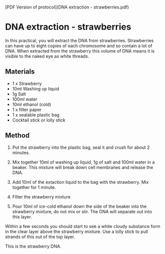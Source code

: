 [PDF Version of protocol](DNA extraction - strawberries.pdf)

# DNA extraction - strawberries

In this practical, you will extract the DNA from strawberries. Strawberries can have up to eight copies of each chromosome and so contain a lot of DNA. When extracted from the strawberry this volume of DNA means it is visible to the naked eye as white threads.

## Materials

- 1 x Strawberry
- 10ml Washing up liquid
- 1g Salt
- 100ml water
- 10ml ethanol (cold)
- 1 x filter paper
- 1 x sealable plastic bag
- Cocktail stick or lolly stick

## Method

1. Put the strawberry into the plastic bag, seal it and crush for about 2 minutes.

2. Mix together 10ml of washing up liquid, 1g of salt and 100ml water in a beaker. This mixture will break down cell membranes and release the DNA.

3. Add 10ml of the extaction liquid to the bag with the strawberry. Mix together for 1 minute.

4. FIlter the strawberry mixture

5. Pour 10ml of ice-cold ethanol down the side of the beaker into the strawberry mixture, do not mix or stir. The DNA will separate out into this layer.

Within a few seconds you should start to see a white cloudy substance form in the clear layer above the strawberry mixture. Use a lolly stick to pull strands of this out of the top layer.

This is the strawberry DNA.
